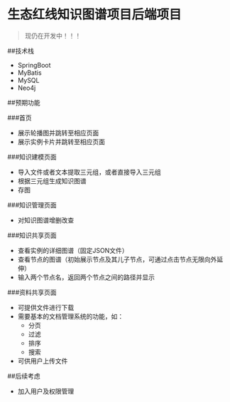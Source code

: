 # 生态红线知识图谱项目后端项目
> 现仍在开发中！！！

##技术栈
- SpringBoot
- MyBatis
- MySQL
- Neo4j

##预期功能

###首页
- 展示轮播图并跳转至相应页面
- 展示实例卡片并跳转至相应页面

###知识建模页面
- 导入文件或者文本提取三元组，或者直接导入三元组
- 根据三元组生成知识图谱
- 存图

###知识管理页面
- 对知识图谱增删改查

###知识共享页面
- 查看实例的详细图谱（固定JSON文件）
- 查看节点的图谱（初始展示节点及其儿子节点，可通过点击节点无限向外延伸）
- 输入两个节点名，返回两个节点之间的路径并显示

###资料共享页面
- 可提供文件进行下载
- 需要基本的文档管理系统的功能，如：
  - 分页
  - 过滤
  - 排序
  - 搜索
- 可供用户上传文件

##后续考虑
- 加入用户及权限管理
